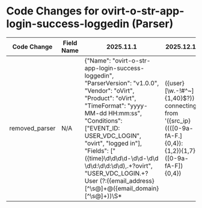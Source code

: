 # Code Changes for ovirt-o-str-app-login-success-loggedin (Parser)

| Code Change | Field Name | 2025.11.1 | 2025.12.1 |
|-------------|------------|-----------|------------|
| removed_parser | N/A | {"Name": "ovirt-o-str-app-login-success-loggedin", "ParserVersion": "v1.0.0", "Vendor": "oVirt", "Product": "oVirt", "TimeFormat": "yyyy-MM-dd HH:mm:ss", "Conditions": ["EVENT_ID: USER_VDC_LOGIN", "ovirt", "logged in"], "Fields": ["({time}\d\d\d\d-\d\d-\d\d \d\d:\d\d:\d\d),.+?ovirt", "USER_VDC_LOGIN.+? User (?:({email_address}[^\s@]+@({email_domain}[^\s@]+))\S*|({user}[\w\.\-\!\#\^\~]{1,40}\$?)) connecting from '({src_ip}((([0-9a-fA-F.]{0,4}):{1,2}){1,7}([0-9a-fA-F]){0,4})|(((25[0-5]|(2[0-4]|1\d|[0-9]|)\d)\.?\b){4}))(:({src_port}\d+))?", "({app}ovirt)", "({operation}USER_VDC_LOGIN)"]} | N/A |